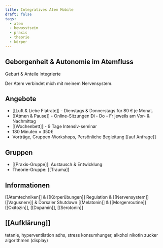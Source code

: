 ```yaml
---
title: Integratives Atem Mobile
draft: false
tags:
  - atem
  - bewusstsein
  - praxis
  - theorie
  - körper
---
```


## Geborgenheit & Autonomie im Atemfluss
Geburt & Anteile Integrierte 

Der Atem verbindet mich mit meinem Nervensystem.


## Angebote
* [[Luft & Liebe Flatrate]] - Dienstags & Donnerstags für 80 € je Monat.
* [[Atmen & Pause]] - Online-Sitzungen Di - Do - Fr jeweils am Vor- & Nachmittag
* [[Wochenbett]] - 9 Tage Intensiv-seminar 
* 180 Minuten = 350€
* Vorträge, Gruppen-Workshops, Persönliche Begleitung [[auf Anfrage]]

## Gruppen
* [[Praxis-Gruppe]]: Austausch & Entwicklung
* Theorie-Gruppe: [[Trauma]]

## Informationen
[[Atemtechniken]] & [[Körperübungen]]
Regulation & [[Nervensystem]]
[[Vagusnerv]] & Dorsaler Shutdown
[[Melatonin]] & [[Morgenroutine]]
[[Oxitozin]], [[Dopamin]], [[Serotonin]]

## [[Aufklärung]]
tetanie, hyperventilation
adhs, stress
konsumhunger, alkohol nikotin zucker algorithmen (display)
